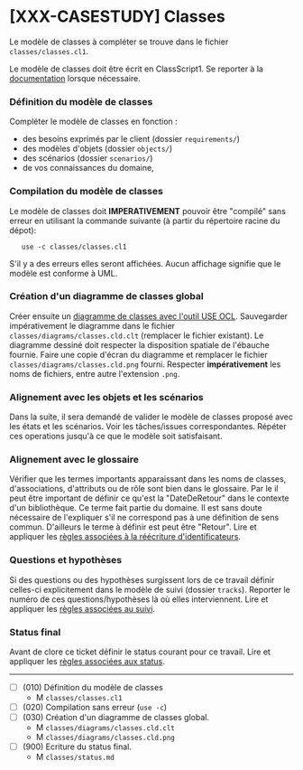 # [XXX-CASESTUDY] Classes

Le modèle de classes à compléter se trouve dans le fichier
``classes/classes.cl1``.

Le modèle de classes doit être écrit en ClassScript1.
Se reporter à la [documentation](https://modelscript.readthedocs.io/en/latest/scripts/classes1/index.html) lorsque nécessaire.

### Définition du modèle de classes

Compléter le modèle de classes en fonction :

* des besoins exprimés par le client (dossier ``requirements/``)
* des modèles d'objets (dossier ``objects/``)
* des scénarios (dossier ``scenarios/``)
* de vos connaissances du domaine,

### Compilation du modèle de classes

Le modèle de classes doit **IMPERATIVEMENT** pouvoir
être "compilé" sans erreur en utilisant la commande suivante
(à partir du répertoire racine du dépot):

       use -c classes/classes.cl1

S'il y a des erreurs elles seront affichées. Aucun affichage
signifie que le modèle est conforme à UML.

### Création d'un diagramme de classes global

Créer ensuite un [diagramme de classes avec l'outil USE OCL](http://scribetools.readthedocs.io/en/latest/useocl/index.html#creating-diagrams).
Sauvegarder impérativement le diagramme dans le fichier
``classes/diagrams/classes.cld.clt`` (remplacer le fichier
existant). Le diagramme dessiné doit respecter la disposition
spatiale de l'ébauche fournie. Faire une copie d'écran du diagramme
et remplacer le fichier 
``classes/diagrams/classes.cld.png`` fourni.
Respecter **impérativement** les noms de fichiers, entre autre l'extension
``.png``.

### Alignement avec les objets et les scénarios

Dans la suite, il sera demandé de valider le modèle de classes proposé
avec les états et les scénarios. Voir les tâches/issues correspondantes.
Répéter ces operations jusqu'à ce que le modèle soit satisfaisant.

### Alignement avec le glossaire

Vérifier que les termes importants apparaissant dans les noms de classes,
d'associations, d'attributs ou de rôle sont bien dans le glossaire. Par 
le il peut être important de définir ce qu'est la "DateDeRetour" dans le
contexte d'un bibliothèque. Ce terme fait partie du domaine. Il est sans 
doute nécessaire de l'expliquer s'il ne correspond pas à une définition
de sens commun. D'ailleurs le terme à définir est peut être "Retour". 
Lire et appliquer les [règles associées à la réécriture d'identificateurs](https://modelscript.readthedocs.io/en/latest/scripts/glossaries/index.html#rewriting-identifiers).

### Questions et hypothèses

Si des questions ou des hypothèses surgissent lors de ce travail
définir celles-ci explicitement dans le modèle de suivi
(dossier ``tracks``). Reporter le numéro de ces questions/hypothèses
là où elles interviennent. Lire et appliquer les [règles associées au suivi](https://modelscript.readthedocs.io/en/latest/scripts/tracks/index.html#rules). 
 
### Status final

Avant de clore ce ticket définir le status courant pour ce travail. Lire et appliquer les [règles associées aux status](https://modelscript.readthedocs.io/en/latest/methods/status/index.html#rules).

________

- [ ] (010) Définition du modèle de classes
    - M ``classes/classes.cl1``
- [ ] (020) Compilation sans erreur (``use -c``)
- [ ] (030) Création d'un diagramme de classes global.
    - M ``classes/diagrams/classes.cld.clt``
    - M ``classes/diagrams/classes.cld.png``
- [ ] (900) Ecriture du status final.
    - M ``classes/status.md``
